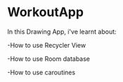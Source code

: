 # WorkoutApp

In this Drawing App, i've learnt about:

-How to use Recycler View

-How to use Room database

-How to use caroutines
